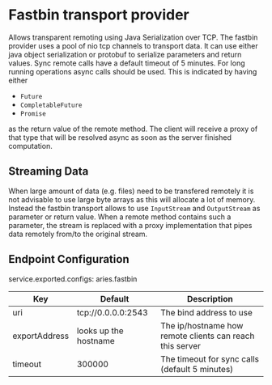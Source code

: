 # Fastbin transport provider

Allows transparent remoting using Java Serialization over TCP. The fastbin provider uses a pool of nio tcp channels to transport data.
It can use either java object serialization or protobuf to serialize parameters and return values.
Sync remote calls have a default timeout of 5 minutes. For long running operations async calls should be used. This is indicated by having either

 * `Future`
 * `CompletableFuture`
 * `Promise`

as the return value of the remote method. The client will receive a proxy of that type that will be resolved async as soon as the server finished computation.


## Streaming Data

When large amount of data (e.g. files) need to be transfered remotely it is not advisable to use large byte arrays as this will allocate a lot of memory. Instead the fastbin transport allows to
use `InputStream` and `OutputStream` as parameter or return value. When a remote method contains such a parameter, the stream is replaced with a proxy implementation that pipes data remotely from/to the original stream.


## Endpoint Configuration

service.exported.configs: aries.fastbin

| Key                      | Default               | Description                                              |
| -------------------------| --------------------- | -------------------------------------------------------- |
| uri                      | tcp://0.0.0.0:2543    | The bind address to use                                  |
| exportAddress            | looks up the hostname | The ip/hostname how remote clients can reach this server |
| timeout                  | 300000                | The timeout for sync calls (default 5 minutes)           |

